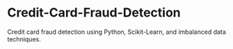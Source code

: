 # Credit-Card-Fraud-Detection
Credit card fraud detection using Python, Scikit-Learn, and imbalanced data techniques.
